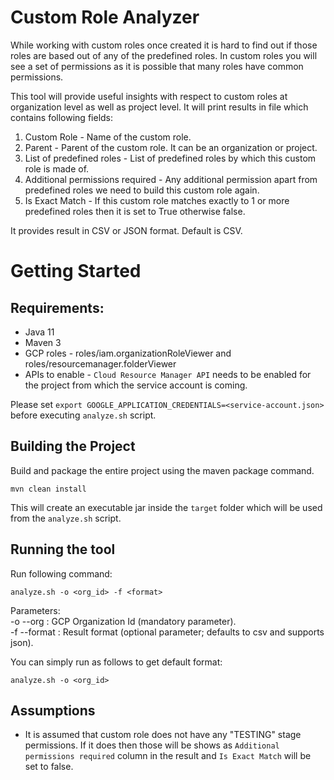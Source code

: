<!--*
Copyright 2022 Google LLC
 
Licensed under the Apache License, Version 2.0 (the "License");
you may not use this file except in compliance with the License.
You may obtain a copy of the License at
 
   https://www.apache.org/licenses/LICENSE-2.0
 
Unless required by applicable law or agreed to in writing, software
distributed under the License is distributed on an "AS IS" BASIS,
WITHOUT WARRANTIES OR CONDITIONS OF ANY KIND, either express or implied.
See the License for the specific language governing permissions and
limitations under the License.
*-->
 
# Custom Role Analyzer
 
While working with custom roles once created it is hard to find out if those roles are based out of any of the predefined roles.
In custom roles you will see a set of permissions as it is possible that many roles have common permissions.
 
This tool will provide useful insights with respect to custom roles at organization level as well as project level.
It will print results in file which contains following fields:
1. Custom Role - Name of the custom role.
2. Parent - Parent of the custom role. It can be an organization or project.
3. List of predefined roles - List of predefined roles by which this custom role is made of.
4. Additional permissions required - Any additional permission apart from predefined roles we need to build this custom role again.
5. Is Exact Match - If this custom role matches exactly to 1 or more predefined roles then it is set to True otherwise false.
 
It provides result in CSV or JSON format. Default is CSV.
 
 
# Getting Started
 
## Requirements:
* Java 11
* Maven 3
* GCP roles - roles/iam.organizationRoleViewer and roles/resourcemanager.folderViewer
* APIs to enable - `Cloud Resource Manager API` needs to be enabled for the project from which the service account is coming.
 
Please set `export GOOGLE_APPLICATION_CREDENTIALS=<service-account.json>` before executing `analyze.sh` script.
 
 
 
## Building the Project
Build and package the entire project using the maven package command.
 
```
mvn clean install
```
 
This will create an executable jar inside the `target` folder which will be used from the `analyze.sh` script.
 
## Running the tool
Run following command:
```
analyze.sh -o <org_id> -f <format>
```
Parameters: \
-o --org       : GCP Organization Id (mandatory parameter). \
-f --format    : Result format (optional parameter; defaults to csv and supports json).
 
You can simply run as follows to get default format:
 
```
analyze.sh -o <org_id>
```
## Assumptions
* It is assumed that custom role does not have any "TESTING" stage permissions. If it does then those will be shows as `Additional permissions required` column in the result and `Is Exact Match` will be set to false.
